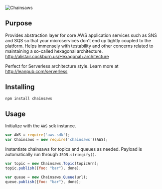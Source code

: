 ![Chainsaws](https://dl.dropboxusercontent.com/u/1770482/Chainsaws.png)

## Purpose

Provides abstraction layer for core AWS application services such as SNS and SQS so that your microservices don't end up tightly coupled to the platform. Helps immensely with testability and other concerns related to maintaining a so-called hexagonal architecture. <http://alistair.cockburn.us/Hexagonal+architecture>

Perfect for Serverless architecture style. Learn more at http://leanpub.com/serverless

## Installing

```sh
npm install chainsaws
```

## Usage

Initialize with the `AWS` sdk instance.

```javascript
var AWS = require('aws-sdk');
var Chainsaws = new require('chainsaws')(AWS);
```

Instantiate chainsaws for topics and queues as needed. Payload is automatically run through `JSON.stringify()`.

```javascript
var topic = new Chainsaws.Topic(topicArn);
topic.publish({foo: "bar"}, done);
```

```javascript
var queue = new Chainsaws.Queue(url);
queue.publish({foo: "bar"}, done);
```